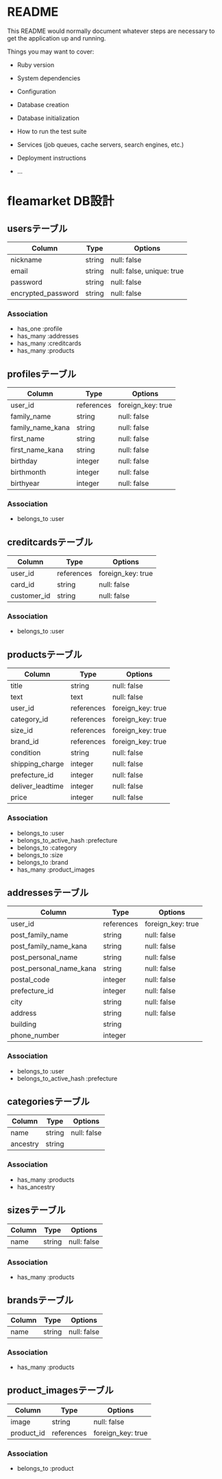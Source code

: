 # README

This README would normally document whatever steps are necessary to get the
application up and running.

Things you may want to cover:

* Ruby version

* System dependencies

* Configuration

* Database creation

* Database initialization

* How to run the test suite

* Services (job queues, cache servers, search engines, etc.)

* Deployment instructions

* ...

# fleamarket DB設計
## usersテーブル

|Column|Type|Options|
|------|----|-------|
|nickname|string|null: false|
|email|string|null: false, unique: true|
|password|string|null: false|
|encrypted_password|string|null: false|

### Association
- has_one :profile
- has_many :addresses
- has_many :creditcards
- has_many :products

## profilesテーブル

|Column|Type|Options|
|------|----|-------|
|user_id|references|foreign_key: true|
|family_name|string|null: false|
|family_name_kana|string|null: false|
|first_name|string|null: false|
|first_name_kana|string|null: false|
|birthday|integer|null: false|
|birthmonth|integer|null: false|
|birthyear|integer|null: false|

### Association
- belongs_to :user

## creditcardsテーブル

|Column|Type|Options|
|------|----|-------|
|user_id|references|foreign_key: true|
|card_id|string|null: false|
|customer_id|string|null: false|

### Association
- belongs_to :user

## productsテーブル

|Column|Type|Options|
|------|----|-------|
|title|string|null: false|
|text|text|null: false|
|user_id|references|foreign_key: true|
|category_id|references|foreign_key: true|
|size_id|references|foreign_key: true|
|brand_id|references|foreign_key: true|
|condition|string|null: false|
|shipping_charge|integer|null: false|
|prefecture_id|integer|null: false|
|deliver_leadtime|integer|null: false|
|price|integer|null: false|

### Association
- belongs_to :user
- belongs_to_active_hash :prefecture
- belongs_to :category
- belongs_to :size
- belongs_to :brand
- has_many :product_images

## addressesテーブル

|Column|Type|Options|
|------|----|-------|
|user_id|references|foreign_key: true|
|post_family_name|string|null: false|
|post_family_name_kana|string|null: false|
|post_personal_name|string|null: false|
|post_personal_name_kana|string|null: false|
|postal_code|integer|null: false|
|prefecture_id|integer|null: false|
|city|string|null: false|
|address|string|null: false|
|building|string|
|phone_number|integer|

### Association
- belongs_to :user
- belongs_to_active_hash :prefecture

## categoriesテーブル

|Column|Type|Options|
|------|----|-------|
|name|string|null: false|
|ancestry|string|

### Association
- has_many :products
- has_ancestry

## sizesテーブル

|Column|Type|Options|
|------|----|-------|
|name|string|null: false|

### Association
- has_many :products

## brandsテーブル

|Column|Type|Options|
|------|----|-------|
|name|string|null: false|

### Association
- has_many :products

## product_imagesテーブル

|Column|Type|Options|
|------|----|-------|
|image|string|null: false|
|product_id|references|foreign_key: true|

### Association
- belongs_to :product
